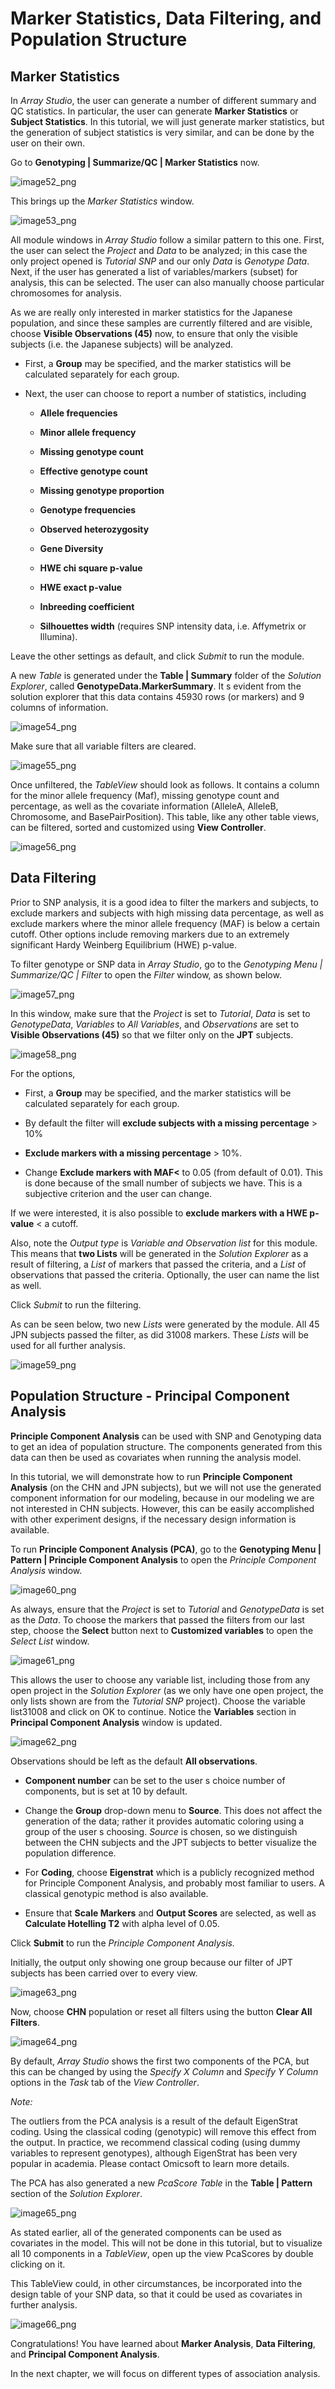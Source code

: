# Marker Statistics, Data Filtering, and Population Structure

## Marker Statistics

In *Array Studio*, the user can generate a number of different summary and QC statistics. In particular, the user can generate **Marker Statistics** or **Subject Statistics**. In this tutorial, we will just generate marker statistics, but the generation of subject statistics is very similar, and can be done by the user on their own.

Go to **Genotyping | Summarize/QC | Marker Statistics** now.

![image52_png](images/image52.png)

This brings up the *Marker Statistics* window.

![image53_png](images/image53.png)

All module windows in *Array Studio* follow a similar pattern to this one. First, the user can select the *Project* and *Data* to be analyzed; in this case the only project opened is *Tutorial SNP* and our only *Data* is *Genotype Data*.
Next, if the user has generated a list of variables/markers (subset) for analysis, this can be selected. The user can also manually choose particular chromosomes for analysis.

As we are really only interested in marker statistics for the Japanese population, and since
these samples are currently filtered and are visible, choose **Visible Observations (45)** now, to ensure that only the visible subjects (i.e. the Japanese subjects) will be analyzed.

*   First, a **Group** may be specified, and the marker statistics will be calculated separately for each group.

*   Next, the user can choose to report a number of statistics, including

    *   **Allele frequencies**

    *   **Minor allele frequency**

    *   **Missing genotype count**

    *   **Effective genotype count**

    *   **Missing genotype proportion**

    *   **Genotype frequencies**

    *   **Observed heterozygosity**

    *   **Gene Diversity**

    *   **HWE chi square p-value**

    *   **HWE exact p-value**

    *   **Inbreeding coefficient**

    *   **Silhouettes width** (requires SNP intensity data, i.e. Affymetrix or Illumina).

Leave the other settings as default, and click *Submit* to run the module.

A new *Table* is generated under the **Table | Summary** folder of the *Solution Explorer*, called **GenotypeData.MarkerSummary**. It s evident from the solution explorer that this data contains 45930 rows (or markers) and 9 columns of information.

![image54_png](images/image54.png)

Make sure that all variable filters are cleared.

![image55_png](images/image55.png)

Once unfiltered, the *TableView* should look as follows. It contains a column for the minor allele frequency (Maf), missing genotype count and percentage, as well as the covariate information (AlleleA, AlleleB, Chromosome, and BasePairPosition). This table, like any other table views, can be filtered, sorted and customized using **View Controller**.

![image56_png](images/image56.png)

## Data Filtering

Prior to SNP analysis, it is a good idea to filter the markers and subjects, to exclude markers and subjects with high missing data percentage, as well as exclude markers where the minor allele frequency (MAF) is below a certain cutoff. Other options include removing markers due to an extremely significant Hardy Weinberg Equilibrium (HWE) p-value.

To filter genotype or SNP data in *Array Studio*, go to the *Genotyping Menu | Summarize/QC | Filter* to open the *Filter* window, as shown below.

![image57_png](images/image57.png)

In this window, make sure that the *Project* is set to *Tutorial*, *Data* is set to *GenotypeData*, *Variables* to *All Variables*, and *Observations* are set to **Visible Observations (45)** so that we filter only on the **JPT** subjects.

![image58_png](images/image58.png)

For the options,

*   First, a **Group** may be specified, and the marker statistics will be calculated separately for each group.

*   By default the filter will **exclude subjects with a missing percentage** > 10%

*   **Exclude markers with a missing percentage** > 10%.

*   Change  **Exclude markers with MAF<** to 0.05 (from default of 0.01).
    This is done because of the small number of subjects we have. This is a subjective criterion and the user can change.

If we were interested, it is also possible to **exclude markers with a HWE p-value** < a cutoff.

Also, note the *Output type* is *Variable and Observation list* for this module.
This means that **two Lists** will be generated in the *Solution Explorer* as a result of filtering, a *List* of markers that passed the criteria, and a *List* of observations that passed the criteria. Optionally, the user can name the list as well.

Click *Submit* to run the filtering.

As can be seen below, two new *Lists* were generated by the module. All 45 JPN subjects passed the filter, as did 31008 markers. These *Lists* will be used for all further analysis.

![image59_png](images/image59.png)

## Population Structure - Principal Component Analysis

**Principle Component Analysis**
can be used with SNP and Genotyping data to get an idea of population structure. The components generated from this data can then be used as covariates when running the analysis model.

In this tutorial, we will demonstrate how to run **Principle Component Analysis** (on the CHN and JPN subjects), but we will not use the generated component information for our modeling, because in our modeling we are not interested in CHN subjects. However, this can be easily accomplished with other experiment designs, if the necessary design information is available.

To run **Principle Component Analysis (PCA)**, go to the **Genotyping Menu | Pattern | Principle Component Analysis** to open the *Principle Component Analysis* window.

![image60_png](images/image60.png)

As always, ensure that the *Project* is set to *Tutorial* and *GenotypeData* is set as the *Data*. To choose the markers that passed the filters from our last step, choose the **Select** button next to **Customized variables** to open the *Select List* window.

![image61_png](images/image61.png)

This allows the user to choose any variable list, including those from any open project in the *Solution Explorer* (as we only have one open project, the only lists shown are from the *Tutorial SNP* project). Choose the variable list31008 and click on OK to continue. Notice the **Variables** section in **Principal Component Analysis** window is updated.

![image62_png](images/image62.png)

Observations should be left as the default **All observations**.

*   **Component number** can be set to the user s choice number of components, but is set at 10 by default.

*   Change the **Group** drop-down menu to **Source**. This does not affect the generation of the data; rather it provides automatic coloring using a group of the user s choosing. *Source* is chosen, so we distinguish between the CHN subjects and the JPT subjects to better visualize the population difference.

*   For **Coding**, choose **Eigenstrat** which is a publicly recognized method for Principle Component Analysis, and probably most familiar to users. A  classical genotypic  method is also available.

*   Ensure that **Scale Markers** and **Output Scores** are selected, as well as **Calculate Hotelling T2** with alpha level of 0.05.

Click **Submit** to run the *Principle Component Analysis.*

Initially, the output only showing one group because our filter of JPT subjects has been carried over to every view.

![image63_png](images/image63.png)

Now, choose **CHN** population or reset all filters using the button **Clear All Filters**.

![image64_png](images/image64.png)

By default, *Array Studio* shows the first two components of the PCA, but this can be changed by using the *Specify X Column* and *Specify Y Column* options in the *Task* tab of the *View Controller*.

*Note:*

The  outliers  from the PCA analysis is a result of the default EigenStrat coding. Using the classical coding (genotypic) will remove this effect from the output. In practice, we recommend classical coding (using dummy variables to represent genotypes), although EigenStrat has been very popular in academia. Please contact Omicsoft to learn more details.

The PCA has also generated a new *PcaScore Table* in the **Table | Pattern** section of the *Solution Explorer*.

![image65_png](images/image65.png)

As stated earlier, all of the generated components can be used as covariates in the model.
This will not be done in this tutorial, but to visualize all 10 components in a *TableView*, open up the view PcaScores by double clicking on it.

This TableView could, in other circumstances, be incorporated into the design table of your SNP data, so that it could be used as covariates in further analysis.

![image66_png](images/image66.png)

Congratulations! You have learned about **Marker Analysis**, **Data Filtering**, and **Principal Component Analysis**.

In the next chapter, we will focus on different types of association analysis.
